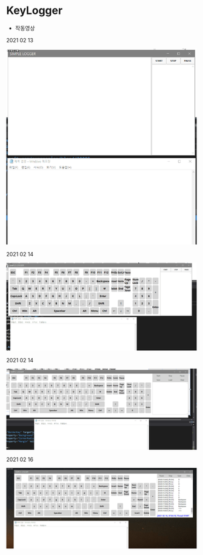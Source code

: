 # KeyLogger

* 작동영상

2021 02 13

<img src="/img/img1.gif" title="px(픽셀) 크기 설정" alt="RubberDuck"></img><br/>


2021 02 14

<img src="/img/img2.gif" title="px(픽셀) 크기 설정" alt="RubberDuck"></img><br/>


2021 02 14

<img src="/img/img3.gif" title="px(픽셀) 크기 설정" alt="RubberDuck"></img><br/>


2021 02 16

<img src="/img/img4.gif" title="px(픽셀) 크기 설정" alt="RubberDuck"></img><br/>
